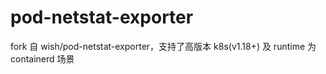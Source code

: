 # pod-netstat-exporter
fork 自 wish/pod-netstat-exporter，支持了高版本 k8s(v1.18+) 及 runtime 为 containerd 场景
